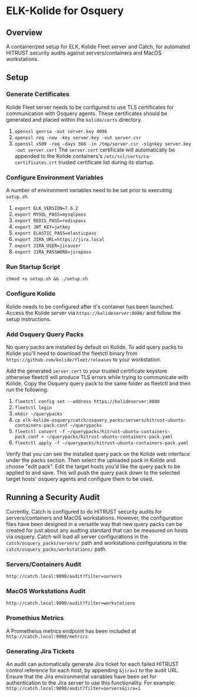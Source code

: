 # ELK-Kolide for Osquery

## Overview
A containerized setup for ELK, Kolide Fleet server and Catch, for automated HITRUST security audits against servers/containers and MacOS workstations.

## Setup
### Generate Certificates
Kolide Fleet server needs to be configured to use TLS certificates for communication with Osquery agents. These certificates should be generated and placed within the `kolide/certs` directory.
1. `openssl genrsa -out server.key 4096`
2. `openssl req -new -key server.key -out server.csr`
3. `openssl x509 -req -days 366 -in /tmp/server.csr -signkey server.key -out server.cert`
The `server.cert` certificate will automatically be appended to the Kolide containers's `/etc/ssl/certs/ca-certificates.crt` trusted certificate list during its startup.

### Configure Environment Variables
A number of environment variables need to be set prior to executing `setup.sh`.
1. `export ELK_VERSION=7.6.2`
2. `export MYSQL_PASS=mysqlpass`
3. `export REDIS_PASS=redispass`
4. `export JWT_KEY=jwtkey`
5. `export ELASTIC_PASS=elasticpass`
6. `export JIRA_URL=https://jira.local`
7. `export JIRA_USER=jirauser`
8. `export JIRA_PASSWORD=jirapass`

### Run Startup Script
`chmod +x setup.sh && ./setup.sh`

### Configure Kolide
Kolide needs to be configured after it's container has been launched. Access the Kolide server via `https://kolideserver:8080/` and follow the setup instructions.

### Add Osquery Query Packs
No query packs are installed by default on Kolide. To add query packs to Kolide you'll need to download the fleetctl binary from `https://github.com/kolide/fleet/releases` to your workstation.

Add the generated `server.cert` to your trusted certificate keystore otherwise fleetctl will produce TLS errors while trying to communicate with Kolide. Copy the Osquery query pack to the same folder as fleetctl and then run the following:
1. `fleetctl config set --address https://kolideserver:8080`
2. `fleetctl login`
3. `mkdir ~/querypacks`
4. `cp elk-kolide-osquery/catch/osquery_packs/servers/hitrust-ubuntu-containers-pack.conf ~/querypacks`
5. `fleetctl convert -f ~/querypacks/hitrust-ubuntu-containers-pack.conf > ~/querypacks/hitrust-ubuntu-containers-pack.yaml`
6. `fleetctl apply -f ~/querypacks/hitrust-ubuntu-containers-pack.yaml`

Verify that you can see the installed query pack on the Kolide web interface under the packs section. Then select the uploaded pack in Kolide and choose "edit pack". Edit the target hosts you'd like the query pack to be applied to and save. This will push the query pack down to the selected target hosts' osquery agents and configure them to be used.

## Running a Security Audit
Currently, Catch is configured to do HITRUST security audits for servers/containers and MacOS workstations. However, the configuration files have been designed in a versatile way that new query packs can be created for just about any audting standard that can be measured on hosts via osquery. Catch will load all server configurations in the `catch/osquery_packs/servers/` path and workstations configurations in the `catch/osquery_packs/workstations/` path.

### Servers/Containers Audit
`http://catch.local:9090/audit?filter=servers`

### MacOS Workstations Audit
`http://catch.local:9090/audit?filter=workstations`

### Promethius Metrics
A Prometheius metrics endpoint has been included at `http://catch.local:9090/metrics`

### Generating Jira Tickets
An audit can automatically generate Jira ticket for each failed HITRUST control reference for each host, by appending `&jira=1` to the audit URL. Ensure that the Jira environmental variables have been set for authentication to the Jira server to use this functionality. For example:
`http://catch.local:9090/audit?filter=servers&jira=1`
